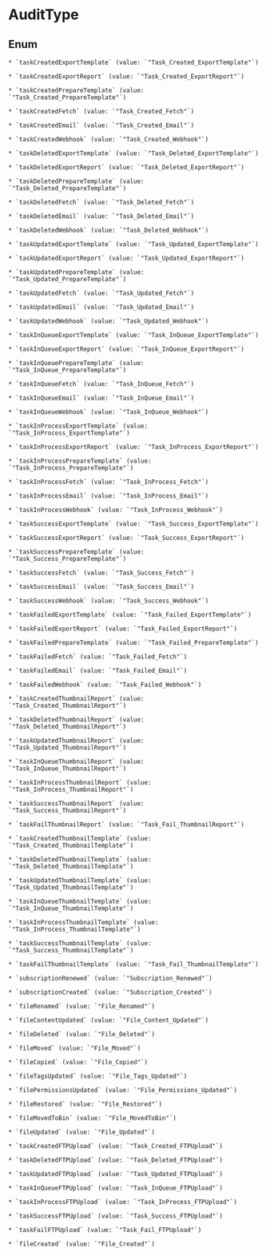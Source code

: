 
# AuditType

## Enum


    * `taskCreatedExportTemplate` (value: `"Task_Created_ExportTemplate"`)

    * `taskCreatedExportReport` (value: `"Task_Created_ExportReport"`)

    * `taskCreatedPrepareTemplate` (value: `"Task_Created_PrepareTemplate"`)

    * `taskCreatedFetch` (value: `"Task_Created_Fetch"`)

    * `taskCreatedEmail` (value: `"Task_Created_Email"`)

    * `taskCreatedWebhook` (value: `"Task_Created_Webhook"`)

    * `taskDeletedExportTemplate` (value: `"Task_Deleted_ExportTemplate"`)

    * `taskDeletedExportReport` (value: `"Task_Deleted_ExportReport"`)

    * `taskDeletedPrepareTemplate` (value: `"Task_Deleted_PrepareTemplate"`)

    * `taskDeletedFetch` (value: `"Task_Deleted_Fetch"`)

    * `taskDeletedEmail` (value: `"Task_Deleted_Email"`)

    * `taskDeletedWebhook` (value: `"Task_Deleted_Webhook"`)

    * `taskUpdatedExportTemplate` (value: `"Task_Updated_ExportTemplate"`)

    * `taskUpdatedExportReport` (value: `"Task_Updated_ExportReport"`)

    * `taskUpdatedPrepareTemplate` (value: `"Task_Updated_PrepareTemplate"`)

    * `taskUpdatedFetch` (value: `"Task_Updated_Fetch"`)

    * `taskUpdatedEmail` (value: `"Task_Updated_Email"`)

    * `taskUpdatedWebhook` (value: `"Task_Updated_Webhook"`)

    * `taskInQueueExportTemplate` (value: `"Task_InQueue_ExportTemplate"`)

    * `taskInQueueExportReport` (value: `"Task_InQueue_ExportReport"`)

    * `taskInQueuePrepareTemplate` (value: `"Task_InQueue_PrepareTemplate"`)

    * `taskInQueueFetch` (value: `"Task_InQueue_Fetch"`)

    * `taskInQueueEmail` (value: `"Task_InQueue_Email"`)

    * `taskInQueueWebhook` (value: `"Task_InQueue_Webhook"`)

    * `taskInProcessExportTemplate` (value: `"Task_InProcess_ExportTemplate"`)

    * `taskInProcessExportReport` (value: `"Task_InProcess_ExportReport"`)

    * `taskInProcessPrepareTemplate` (value: `"Task_InProcess_PrepareTemplate"`)

    * `taskInProcessFetch` (value: `"Task_InProcess_Fetch"`)

    * `taskInProcessEmail` (value: `"Task_InProcess_Email"`)

    * `taskInProcessWebhook` (value: `"Task_InProcess_Webhook"`)

    * `taskSuccessExportTemplate` (value: `"Task_Success_ExportTemplate"`)

    * `taskSuccessExportReport` (value: `"Task_Success_ExportReport"`)

    * `taskSuccessPrepareTemplate` (value: `"Task_Success_PrepareTemplate"`)

    * `taskSuccessFetch` (value: `"Task_Success_Fetch"`)

    * `taskSuccessEmail` (value: `"Task_Success_Email"`)

    * `taskSuccessWebhook` (value: `"Task_Success_Webhook"`)

    * `taskFailedExportTemplate` (value: `"Task_Failed_ExportTemplate"`)

    * `taskFailedExportReport` (value: `"Task_Failed_ExportReport"`)

    * `taskFailedPrepareTemplate` (value: `"Task_Failed_PrepareTemplate"`)

    * `taskFailedFetch` (value: `"Task_Failed_Fetch"`)

    * `taskFailedEmail` (value: `"Task_Failed_Email"`)

    * `taskFailedWebhook` (value: `"Task_Failed_Webhook"`)

    * `taskCreatedThumbnailReport` (value: `"Task_Created_ThumbnailReport"`)

    * `taskDeletedThumbnailReport` (value: `"Task_Deleted_ThumbnailReport"`)

    * `taskUpdatedThumbnailReport` (value: `"Task_Updated_ThumbnailReport"`)

    * `taskInQueueThumbnailReport` (value: `"Task_InQueue_ThumbnailReport"`)

    * `taskInProcessThumbnailReport` (value: `"Task_InProcess_ThumbnailReport"`)

    * `taskSuccessThumbnailReport` (value: `"Task_Success_ThumbnailReport"`)

    * `taskFailThumbnailReport` (value: `"Task_Fail_ThumbnailReport"`)

    * `taskCreatedThumbnailTemplate` (value: `"Task_Created_ThumbnailTemplate"`)

    * `taskDeletedThumbnailTemplate` (value: `"Task_Deleted_ThumbnailTemplate"`)

    * `taskUpdatedThumbnailTemplate` (value: `"Task_Updated_ThumbnailTemplate"`)

    * `taskInQueueThumbnailTemplate` (value: `"Task_InQueue_ThumbnailTemplate"`)

    * `taskInProcessThumbnailTemplate` (value: `"Task_InProcess_ThumbnailTemplate"`)

    * `taskSuccessThumbnailTemplate` (value: `"Task_Success_ThumbnailTemplate"`)

    * `taskFailThumbnailTemplate` (value: `"Task_Fail_ThumbnailTemplate"`)

    * `subscriptionRenewed` (value: `"Subscription_Renewed"`)

    * `subscriptionCreated` (value: `"Subscription_Created"`)

    * `fileRenamed` (value: `"File_Renamed"`)

    * `fileContentUpdated` (value: `"File_Content_Updated"`)

    * `fileDeleted` (value: `"File_Deleted"`)

    * `fileMoved` (value: `"File_Moved"`)

    * `fileCopied` (value: `"File_Copied"`)

    * `fileTagsUpdated` (value: `"File_Tags_Updated"`)

    * `filePermissionsUpdated` (value: `"File_Permissions_Updated"`)

    * `fileRestored` (value: `"File_Restored"`)

    * `fileMovedToBin` (value: `"File_MovedToBin"`)

    * `fileUpdated` (value: `"File_Updated"`)

    * `taskCreatedFTPUpload` (value: `"Task_Created_FTPUpload"`)

    * `taskDeletedFTPUpload` (value: `"Task_Deleted_FTPUpload"`)

    * `taskUpdatedFTPUpload` (value: `"Task_Updated_FTPUpload"`)

    * `taskInQueueFTPUpload` (value: `"Task_InQueue_FTPUpload"`)

    * `taskInProcessFTPUpload` (value: `"Task_InProcess_FTPUpload"`)

    * `taskSuccessFTPUpload` (value: `"Task_Success_FTPUpload"`)

    * `taskFailFTPUpload` (value: `"Task_Fail_FTPUpload"`)

    * `fileCreated` (value: `"File_Created"`)



